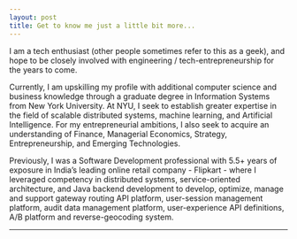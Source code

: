 ```yaml
---
layout: post
title: Get to know me just a little bit more...
---
```


I am a tech enthusiast (other people sometimes refer to this as a geek), and hope to be closely involved with engineering / tech-entrepreneurship for the years to come.

Currently, I am upskilling my profile with additional computer science and business knowledge through a graduate degree in Information Systems from New York University. At NYU, I seek to establish greater expertise in the field of scalable distributed systems, machine learning, and Artificial Intelligence. For my entrepreneurial ambitions, I also seek to acquire an understanding of Finance, Managerial Economics, Strategy, Entrepreneurship, and Emerging Technologies.

Previously, I was a Software Development professional with 5.5+ years of exposure in India’s leading online retail company - Flipkart -  where I leveraged competency in distributed systems, service-oriented architecture, and Java backend development to develop, optimize, manage and support gateway routing API platform, user-session management platform, audit data management platform, user-experience API definitions, A/B platform and reverse-geocoding system.

---
